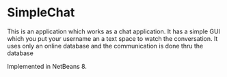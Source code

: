 SimpleChat
==========

This is an application which works as a chat application.
It has a simple GUI which you put your username an a text space to watch the conversation.
It uses only an online database and the communication is done thru the database

Implemented in NetBeans 8.


